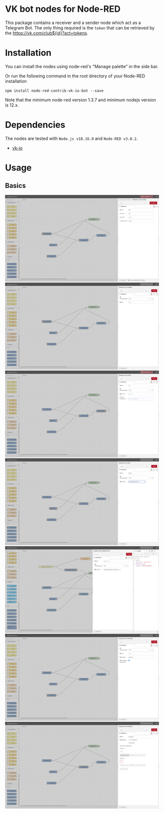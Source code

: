 # VK bot nodes for Node-RED



This package contains a receiver and a sender node which act as a Telegram Bot.
The only thing required is the `token` that can be retrieved by the https://vk.com/club${id}?act=tokens.

 

# Installation

You can install the nodes using node-red's "Manage palette" in the side bar.

Or run the following command in the root directory of your Node-RED installation

    npm install node-red-contrib-vk-io-bot --save

Note that the minimum node-red version 1.3.7 and minimum nodejs version is 12.x. 


# Dependencies
The nodes are tested with `Node.js v18.16.0` and `Node-RED v3.0.2`.
 - [vk-io](https://github.com/negezor/vk-io)


# Usage
## Basics
![Config](https://github.com/borovlioff/node-red-contrib-vk-io-bot/blob/master/doc/0.png)
![Receiver](https://github.com/borovlioff/node-red-contrib-vk-io-bot/blob/master/doc/1.png)
![Sender](https://github.com/borovlioff/node-red-contrib-vk-io-bot/blob/master/doc/5.png)
![Event](https://github.com/borovlioff/node-red-contrib-vk-io-bot/blob/master/doc/2.png)
![Callback event](https://github.com/borovlioff/node-red-contrib-vk-io-bot/blob/master/doc/6.png)
![Command](https://github.com/borovlioff/node-red-contrib-vk-io-bot/blob/master/doc/3.png)
![Keyboard](https://github.com/borovlioff/node-red-contrib-vk-io-bot/blob/master/doc/4.png)
